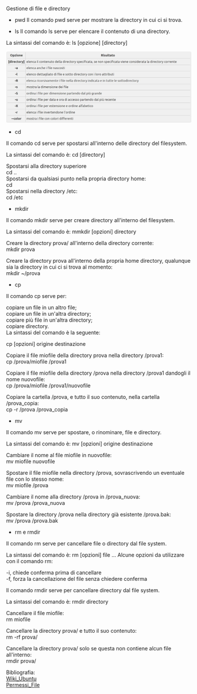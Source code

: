 Gestione di file e directory

* pwd
Il comando pwd serve per mostrare la directory in cui ci si trova.

* ls
Il comando ls serve per elencare il contenuto di una directory.

La sintassi del comando è:  ls [opzione] [directory]

![alt text](../Images/Opzioni_ls.JPG)

* cd

Il comando cd serve per spostarsi all'interno delle directory del filesystem.

La sintassi del comando è:  cd [directory]

Spostarsi alla directory superiore<br>
cd ..<br>
Spostarsi da qualsiasi punto nella propria directory home:<br>
cd<br>
Spostarsi nella directory /etc:<br>
cd /etc

* mkdir

Il comando mkdir serve per creare directory all'interno del filesystem.

La sintassi del comando è: mmkdir [opzioni] directory

Creare la directory prova/ all'interno della directory corrente:<br>
mkdir prova

Creare la directory prova all'interno della propria home directory, qualunque sia la directory in cui ci si trova al momento:<br>
mkdir ~/prova

* cp

Il comando cp serve per:

copiare un file in un altro file;<br>
copiare un file in un'altra directory;<br>
copiare più file in un'altra directory;<br>
copiare directory.<br>
La sintassi del comando è la seguente:

cp [opzioni] origine destinazione

Copiare il file miofile della directory prova nella directory /prova1:<br>
cp /prova/miofile /prova1

Copiare il file miofile della directory /prova nella directory /prova1 dandogli il nome nuovofile:<br>
cp /prova/miofile /prova1/nuovofile

Copiare la cartella /prova, e tutto il suo contenuto, nella cartella /prova_copia:<br>
cp -r /prova /prova_copia
* mv

Il comando mv serve per spostare, o rinominare, file e directory.

La sintassi del comando è: mv [opzioni] origine destinazione

Cambiare il nome al file miofile in nuovofile:<br>
mv miofile nuovofile

Spostare il file miofile nella directory /prova, sovrascrivendo un eventuale file con lo stesso nome:<br>
mv miofile /prova

Cambiare il nome alla directory /prova in /prova_nuova:<br>
mv /prova /prova_nuova

Spostare la directory /prova nella directory già esistente /prova.bak:<br>
mv /prova /prova.bak

* rm e rmdir

Il comando rm serve per cancellare file o directory dal file system.

La sintassi del comando è: rm [opzioni] file ...
Alcune opzioni da utilizzare con il comando rm:

-i, chiede conferma prima di cancellare<br>
-f, forza la cancellazione del file senza chiedere conferma


Il comando rmdir serve per cancellare directory dal file system.

La sintassi del comando è: rmdir directory

Cancellare il file miofile:<br>
rm miofile

Cancellare la directory prova/ e tutto il suo contenuto:<br>
rm -rf prova/

Cancellare la directory prova/ solo se questa non contiene alcun file all'interno:<br>
rmdir prova/



Bibliografia:<br>
[Wiki_Ubuntu](https://wiki.ubuntu-it.org/AmministrazioneSistema/ComandiBase)<br>
[Permessi_File](https://wiki.ubuntu-it.org/AmministrazioneSistema/PermessiFile#chmod)